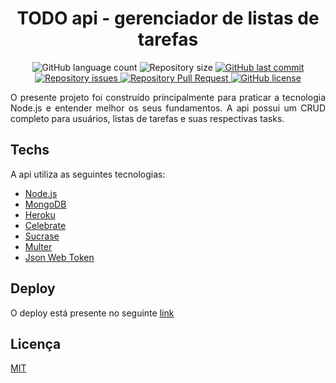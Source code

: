 <h1 align="center"> TODO api - gerenciador de listas de tarefas </h1>

<p align="center">
  <img alt="GitHub language count" src="https://img.shields.io/github/languages/count/LucasPereiraMiranda/todo-api">

  <img alt="Repository size" src="https://img.shields.io/github/repo-size/LucasPereiraMiranda/todo-api">
  
  <a href="https://github.com/LucasPereiraMiranda/todo-api/commits/master">
    <img alt="GitHub last commit" src="https://img.shields.io/github/last-commit/LucasPereiraMiranda/todo-api">
  </a>

  <a href="https://github.com/LucasPereiraMiranda/todo-api/issues">
    <img alt="Repository issues" src="https://img.shields.io/github/issues/LucasPereiraMiranda/todo-api">
  </a>

  <a href="https://github.com/LucasPereiraMiranda/todo-api/issues-pr/">
    <img alt="Repository Pull Request" src="https://img.shields.io/github/issues-pr/LucasPereiraMiranda/todo-api">
  </a>

  <a href="https://github.com/LucasPereiraMiranda/todo-api/issues">
    <img alt="GitHub license" src="https://img.shields.io/github/license/LucasPereiraMiranda/topic-modeling">
  </a>
</p>

<p align="justify"> O presente projeto foi construído principalmente para praticar
  a tecnologia Node.js e entender melhor os seus fundamentos. A api possui um CRUD completo para usuários, listas de tarefas e suas respectivas tasks.
</p>

## Techs

A api utiliza as seguintes tecnologias:

- [Node.js](https://nodejs.org/en/)
- [MongoDB](https://www.mongodb.com/)
- [Heroku](https://www.heroku.com/)
- [Celebrate](https://www.npmjs.com/package/celebrate)
- [Sucrase](https://www.npmjs.com/package/sucrase)
- [Multer](https://www.npmjs.com/package/multer)
- [Json Web Token](https://www.npmjs.com/package/jsonwebtoken)

## Deploy

O deploy está presente no seguinte [link](https://todo-api1303.herokuapp.com/)

## Licença

[MIT](https://choosealicense.com/licenses/mit/)